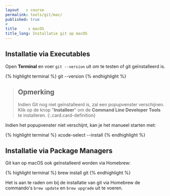 ```yaml
---
layout   : course
permalink: tools/git/mac/
published: true
#
title     : macOS
title_long: Installatie git op macOS
---
```


Installatie via Executables
---------------------------

Open **Terminal** en voer `git --version` uit om te testen of git geïnstalleerd is.

{% highlight terminal %}
git --version
{% endhighlight %}

> Opmerking
> ---
> Indien Git nog niet geïnstalleerd is, zal een popupvenster verschijnen.
> Klik op de knop "**Installeer**" om de **Command Line Developer Tools** te installeren.
{:.card.card-definition}

Indien het popupvenster niet verschijnt, kan je het manueel starten met:

{% highlight terminal %}
xcode-select --install
{% endhighlight %}

Installatie via Package Managers
---------------------------------

Git kan op macOS ook geïnstalleerd worden via Homebrew:

{% highlight terminal %}
brew install git
{% endhighlight %}

Het is aan te raden om bij de installatie van git via Homebrew de commando's `brew update` en `brew upgrade` uit te voeren.